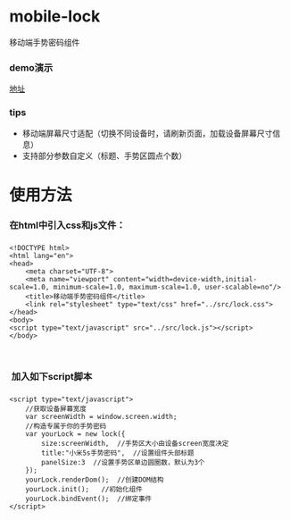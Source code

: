 # mobile-lock
移动端手势密码组件

### demo演示
 [地址](http://tangzhirong.github.io/lock/example/demo.html)
 
### tips
* 移动端屏幕尺寸适配（切换不同设备时，请刷新页面，加载设备屏幕尺寸信息）
* 支持部分参数自定义（标题、手势区圆点个数）

使用方法
=======================
### 在html中引入css和js文件：
    
### 
    <!DOCTYPE html>
    <html lang="en">
    <head>
        <meta charset="UTF-8">
        <meta name="viewport" content="width=device-width,initial-scale=1.0, minimum-scale=1.0, maximum-scale=1.0, user-scalable=no"/>
        <title>移动端手势密码组件</title>
        <link rel="stylesheet" type="text/css" href="../src/lock.css">
    </head>
    <body>
    <script type="text/javascript" src="../src/lock.js"></script>
    </body>
    </html>
###  加入如下script脚本

###
    <script type="text/javascript">
        //获取设备屏幕宽度
        var screenWidth = window.screen.width;
        //构造专属于你的手势密码
        var yourLock = new lock({
            size:screenWidth,  //手势区大小由设备screen宽度决定
            title:"小米5s手势密码",  //设置组件头部标题
            panelSize:3  //设置手势区单边圆圈数，默认为3个
        });
        yourLock.renderDom();  //创建DOM结构
        yourLock.init();   //初始化组件
        yourLock.bindEvent();  //绑定事件
    </script>
